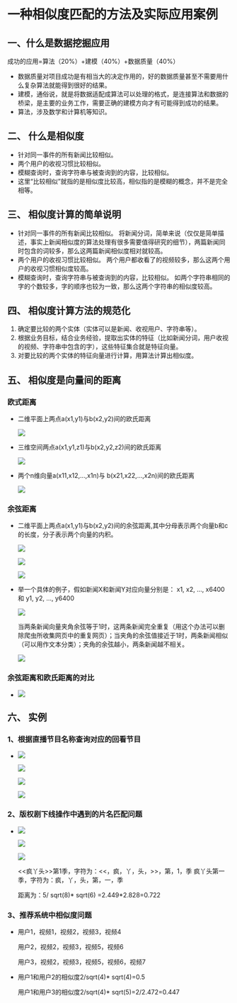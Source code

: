 <h1>一种相似度匹配的方法及实际应用案例</h1>
<h2>一、什么是数据挖掘应用</h2>

<p>成功的应用=算法（20%）+建模（40%）+数据质量（40%）</p>
<ul>
<li>数据质量对项目成功是有相当大的决定作用的，好的数据质量甚至不需要用什么复杂算法就能得到很好的结果。</li>
<li>建模，通俗说，就是将数据适配成算法可以处理的格式，是连接算法和数据的桥梁，是主要的业务工作，需要正确的建模方向才有可能得到成功的结果。</li>
<li>算法，涉及数学和计算机等知识。</li>
</ul>

<h2>二、	什么是相似度</h2>
<ul>
<li>针对同一事件的所有新闻比较相似。</li>
<li>两个用户的收视习惯比较相似。</li>
<li>模糊查询时，查询字符串与被查询到的内容，比较相似。</li>
<li>这里“比较相似”就指的是相似度比较高，相似指的是模糊的概念，并不是完全相等。</li>
</ul>

<h2>三、	相似度计算的简单说明</h2>
<ul>
<li>针对同一事件的所有新闻比较相似。
将新闻分词，简单来说（仅仅是简单描述，事实上新闻相似度的算法处理有很多需要值得研究的细节），两篇新闻同时包含的词较多，那么这两篇新闻相似度相对就较高。
</li>
<li>两个用户的收视习惯比较相似。
两个用户都收看了的视频较多，那么这两个用户的收视习惯相似度较高。
</li>
<li>模糊查询时，查询字符串与被查询到的内容，比较相似。
如两个字符串相同的字的个数较多，字的顺序也较为一致，那么这两个字符串的相似度较高。
</li>
</ul>

<h2>四、	相似度计算方法的规范化</h2>
<ol>
<li>确定要比较的两个实体（实体可以是新闻、收视用户、字符串等）。
</li>
<li>根据业务目标，结合业务经验，提取出实体的特征（比如新闻分词，用户收视的视频、字符串中包含的字），这些特征集合就是特征向量。
</li>
<li>对要比较的两个实体的特征向量进行计算，用算法计算出相似度。
</li>
</ol>

<h2>五、	相似度是向量间的距离</h2>
<h3>欧式距离</h3>
<ul>
<li>
<p>二维平面上两点a(x1,y1)与b(x2,y2)间的欧氏距离</p>
<img src ='http://tjiptv-dams.github.io/images/jssl/20160219/ps5s1.png'></img>
</li>
<li>
<p>三维空间两点a(x1,y1,z1)与b(x2,y2,z2)间的欧氏距离</p>
<img src ='http://tjiptv-dams.github.io/images/jssl/20160219/ps5s2.png'></img>
</li>
<li>
<p>两个n维向量a(x11,x12,…,x1n)与 b(x21,x22,…,x2n)间的欧氏距离</p>
<img src ='http://tjiptv-dams.github.io/images/jssl/20160219/ps5s3.png'></img>
</ul>

<h3>余弦距离</h3>
<ul>
<li>
<p>二维平面上两点a(x1,y1)与b(x2,y2)间的余弦距离,其中分母表示两个向量b和c的长度，分子表示两个向量的内积。</p>
<p><img src ='http://tjiptv-dams.github.io/images/jssl/20160219/ps5s4.png'></img></p>
<p><img src ='http://tjiptv-dams.github.io/images/jssl/20160219/ps5s5.png'></img></p>
<p><img src ='http://tjiptv-dams.github.io/images/jssl/20160219/ps5s6.png'></img></p>
</li>
<li>
<p>举一个具体的例子，假如新闻X和新闻Y对应向量分别是：
x1, x2, ..., x6400和
y1, y2, ..., y6400	
</p>
<p><img src ='http://tjiptv-dams.github.io/images/jssl/20160219/ps5s7.png'></img></p>
当两条新闻向量夹角余弦等于1时，这两条新闻完全重复（用这个办法可以删除爬虫所收集网页中的重复网页）；当夹角的余弦值接近于1时，两条新闻相似（可以用作文本分类）；夹角的余弦越小，两条新闻越不相关。</p>
<p><img src ='http://tjiptv-dams.github.io/images/jssl/20160219/ps5s8.png'></img></p>
</li>
</ul>

<h3>余弦距离和欧氏距离的对比</h3>
<ul>
<li>
<p><img src ='http://tjiptv-dams.github.io/images/jssl/20160219/ps5s9.png'></img></p>
<p从上图可以看出，余弦距离使用两个向量夹角的余弦值作为衡量两个个体间差异的大小。相比欧氏距离，余弦距离更加注重两个向量在方向上的差异。</p>
</li>
</ul>

<h2>六、	实例</h2>
<h3>1、根据直播节目名称查询对应的回看节目</h3>
<ul>
<li>
<p><img src ='http://tjiptv-dams.github.io/images/jssl/20160219/ps6s1.png'></img></p>
<p><img src ='http://tjiptv-dams.github.io/images/jssl/20160219/ps6s2.png'></img></p>
<p><img src ='http://tjiptv-dams.github.io/images/jssl/20160219/ps6s3.png'></img></p>
<p><img src ='http://tjiptv-dams.github.io/images/jssl/20160219/ps6s4.png'></img></p>
</li>
</ul>

<h3>2、版权剧下线操作中遇到的片名匹配问题</h3>
<ul>
<li>
<p><img src ='http://tjiptv-dams.github.io/images/jssl/20160219/ps6s5.png'></img></p>
<p><img src ='http://tjiptv-dams.github.io/images/jssl/20160219/ps6s6.png'></img></p>
<p><img src ='http://tjiptv-dams.github.io/images/jssl/20160219/ps6s7.png'></img></p>
<p><<疯丫头>>第1季，字符为：<<，疯，丫，头，>>，第，1，季
疯丫头第一季，字符为：疯，丫，头，第，一，季</p>
<p>距离为：5/ sqrt(8)* sqrt(6) =2.449*2.828=0.722</p>
</li>
</ul>

<h3>3、推荐系统中相似度问题</h3>
<ul>
<li>
<p>用户1，视频1，视频2，视频3，视频4</p>
<p>用户2，视频2，视频3，视频5，视频6</p>
<p>用户3，视频2，视频3，视频5，视频6，视频7</p>
</li>
<li>
<p>用户1和用户2的相似度2/sqrt(4)* sqrt(4)=0.5</p>
<p>用户1和用户3的相似度2/sqrt(4)* sqrt(5)=2/2.472=0.447</p>
</li>
</ul>


